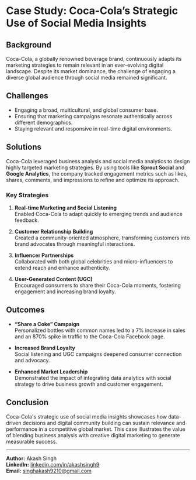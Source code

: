 # Case Study: Coca-Cola’s Strategic Use of Social Media Insights

## Background
Coca-Cola, a globally renowned beverage brand, continuously adapts its marketing strategies to remain relevant in an ever-evolving digital landscape. Despite its market dominance, the challenge of engaging a diverse global audience through social media remained significant.

## Challenges
- Engaging a broad, multicultural, and global consumer base.
- Ensuring that marketing campaigns resonate authentically across different demographics.
- Staying relevant and responsive in real-time digital environments.

## Solutions
Coca-Cola leveraged business analysis and social media analytics to design highly targeted marketing strategies. By using tools like **Sprout Social** and **Google Analytics**, the company tracked engagement metrics such as likes, shares, comments, and impressions to refine and optimize its approach.

### Key Strategies
1. **Real-time Marketing and Social Listening**  
   Enabled Coca-Cola to adapt quickly to emerging trends and audience feedback.

2. **Customer Relationship Building**  
   Created a community-oriented atmosphere, transforming customers into brand advocates through meaningful interactions.

3. **Influencer Partnerships**  
   Collaborated with both global celebrities and micro-influencers to extend reach and enhance authenticity.

4. **User-Generated Content (UGC)**  
   Encouraged consumers to share their Coca-Cola moments, fostering engagement and increasing brand loyalty.

## Outcomes
- **“Share a Coke” Campaign**  
  Personalized bottles with common names led to a 7% increase in sales and an 870% spike in traffic to the Coca-Cola Facebook page.

- **Increased Brand Loyalty**  
  Social listening and UGC campaigns deepened consumer connection and advocacy.

- **Enhanced Market Leadership**  
  Demonstrated the impact of integrating data analytics with social strategy to drive business growth and customer engagement.

## Conclusion
Coca-Cola's strategic use of social media insights showcases how data-driven decisions and digital community building can sustain relevance and performance in a competitive global market. This case illustrates the value of blending business analysis with creative digital marketing to generate measurable success.

---

**Author:** Akash Singh  
**LinkedIn:** [linkedin.com/in/akashsingh9](https://linkedin.com/in/akashsingh9)  
**Email:** singhakash9210@gmail.com

